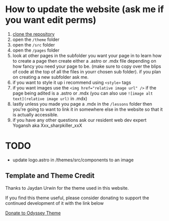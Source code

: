 # How to update the website (ask me if you want edit perms)
1. [clone the repository](https://docs.github.com/en/repositories/creating-and-managing-repositories/cloning-a-repository)
2. open the ```/theme``` folder
3. open the ```/src``` folder
4. open the ```/pages``` folder
5. look at other pages in the subfolder you want your page in to learn how to create a page then create either a .astro or .mdx file depending on how fancy you need your page to be. (make sure to copy over the blips of code at the top of all the files in yourr chosen sub folder). if you plan on creating a new subfolder ask me.
6. if you want to style it up i recommend using ```<style>``` tags
7. if you want images use the ```<img href="relative image url" />``` if the page being adited is a .astro or .mdx (you can also use ```![image alt text](relative image url)``` in .mdx)
8. lastly unless you made you page a .mdx in the ```/lessons``` folder then you're going to want to link it in somewhere else in the website so that it is actually accessible.
9. if you have any other questions ask our resident web dev expert Yogansh aka Xxx_sharpkiller_xxX

# TODO
- update logo.astro in /themes/src/components to an image



## Template and Theme Credit

Thanks to Jaydan Urwin for the theme used in this website.

If you find this theme useful, please consider donating to support the continued development of it with the link below

[Donate to Odyssey Theme](https://littlesticks.lemonsqueezy.com/checkout?cart=1b9b09ef-0511-41ca-b94e-d6c6c4fde36e)
